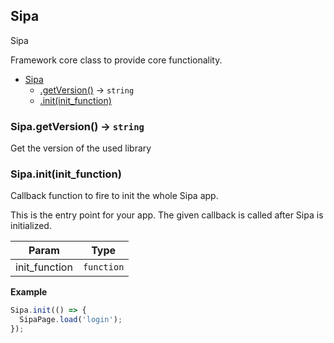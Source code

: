 <a name="Sipa"></a>

## Sipa
Sipa

Framework core class to provide core functionality.

* [Sipa](#Sipa)
    * [.getVersion()](#Sipa.getVersion) &rarr; <code>string</code>
    * [.init(init_function)](#Sipa.init)

<a name="Sipa.getVersion"></a>

### Sipa.getVersion() &rarr; <code>string</code>
Get the version of the used library
<a name="Sipa.init"></a>

### Sipa.init(init_function)
Callback function to fire to init the whole Sipa app.

This is the entry point for your app. The given callback is called after Sipa is initialized.

| Param | Type |
| --- | --- |
| init_function | <code>function</code> | 


**Example**
```js
Sipa.init(() => {
  SipaPage.load('login');
});
```
